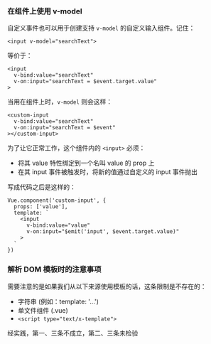 ### 在组件上使用 v-model

自定义事件也可以用于创建支持 `v-model` 的自定义输入组件。记住：

`<input v-model="searchText">`

等价于：

```
<input
  v-bind:value="searchText"
  v-on:input="searchText = $event.target.value"
>
```

当用在组件上时，`v-model` 则会这样：

```
<custom-input
  v-bind:value="searchText"
  v-on:input="searchText = $event"
></custom-input>
```

为了让它正常工作，这个组件内的 `<input>` 必须：

- 将其 value 特性绑定到一个名叫 value 的 prop 上
- 在其 input 事件被触发时，将新的值通过自定义的 input 事件抛出

写成代码之后是这样的：

```
Vue.component('custom-input', {
  props: ['value'],
  template: `
    <input
      v-bind:value="value"
      v-on:input="$emit('input', $event.target.value)"
    >
  `
})
```

### 解析 DOM 模板时的注意事项

需要注意的是如果我们从以下来源使用模板的话，这条限制是不存在的：

- 字符串 (例如：template: '...')
- 单文件组件 (.vue)
- `<script type="text/x-template">`

经实践，第一、三条不成立，第二、三条未检验